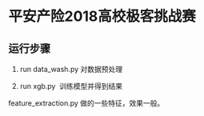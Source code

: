 # 平安产险2018高校极客挑战赛


## 运行步骤
1. run data_wash.py 对数据预处理

2. run xgb.py  训练模型并得到结果

feature_extraction.py 做的一些特征，效果一般。
